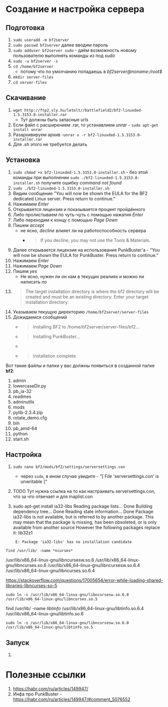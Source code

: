 # Создание и настройка сервера
## Подготовка
1. `sudo useradd -m bf2server`
2. `sudo passwd bf2server` далее вводим пароль
3. `sudo adduser bf2server sudo` - даём возможность новому пользователю выполнять команды из под _sudo_
4. `sudo -u bf2server -s`
5. `cd /home/bf2server`
    - потому что по умолчанию попадаешь в _bf2server@noname:/root$_
6. `mkdir server-files`
7. `cd server-files`
## Скачивание
1. `wget http://ftp2.sly.hu/letolt//battlefield2/bf2-linuxded-1.5.3153.0-installer.rar`
    - Тут должны быть запасные urls
10. Если файл с расширением .rar, то устанавлием _unrar_ - `sudo apt-get install unrar`
11. Разархивируем архив -`unrar x -r bf2-linuxded-1.5.3153.0-installer.rar`
12. Для _.sh_ этого не требуется делать
## Установка
1. `sudo chmod +x bf2-linuxded-1.5.3153.0-installer.sh` - без этой команды при выполнении `sudo ./bf2-linuxded-1.5.3153.0-installer.sh` получите ошибку _command not found_
15. `sudo ./bf2-linuxded-1.5.3153.0-installer.sh`
16. Видим сообщение "You will now be shown the EULA for the BF2 dedicated Linux server. Press return to continue."
17. Нажимаем _Enter_
12. Открывается лицензия и показывается процент пройдённого
13. Либо пролистываем по чуть-чуть с помощью нажатия _Enter_
14. Либо переходим к концу с помощью _Page Down_
15. Пишем _accept_
    - не ясно, _decline_ влияет ли на работоспособность сервера
        - > If you decline, you may not use the Tools & Materials.
16. Далее открывается лицензия на использование PunkBuster'a - "You will now be shown the EULA for PunkBuster. Press return to continue."
17. Нажимаем _Enter_
18. Нажимаем _Page Down_
19. Пишем _yes_
    - Не ясно, нужен ли он нам в текущих реалиях и можно ли написать _no_
20. > The target installation directory is where the bf2 directory will be created and must be an existing directory. Enter your target installation directory:
21. Указываем текущую директорию `/home/bf2server/server-files`
22. Дожидаемся сообщений
    - > Installing BF2 to /home/bf2server/server-files/bf2...
    - > Installing PunkBuster...
    - 
    - > Installation complete.



Вот такие файлы и папки у вас должны появиться в созданной папке **bf2**:
1. admin
2. lowercaseDir.py
3. pb_ia-32
4. readmes
5. adminutils
6. mods
7. pylib-2.3.4.zip
8. rotate_demo.cfg
9. bin
10. pb_amd-64
11. python
12. start.sh

## Настройка
1. `sudo nano bf2/mods/bf2/settings/serversettings.con`
    - через `sudo`, в ином случае увидите - "[ File 'serversettings.con' is unwritable ]"
2. TODO Тут нужна ссылка на то как настраивать serversettings.con, что за что отвечает и для maplist.con
3. sudo apt-get install ia32-libs
        Reading package lists... Done
        Building dependency tree... Done
        Reading state information... Done
        Package ia32-libs is not available, but is referred to by another package.
        This may mean that the package is missing, has been obsoleted, or
        is only available from another source
        However the following packages replace it:
          lib32z1
        
        E: Package 'ia32-libs' has no installation candidate

`find /usr/lib/ -name *ncurses*`

/usr/lib/x86_64-linux-gnu/libncursesw.so.6
/usr/lib/x86_64-linux-gnu/libncurses.so.6
/usr/lib/x86_64-linux-gnu/libncursesw.so.6.4
/usr/lib/x86_64-linux-gnu/libncurses.so.6.4


https://stackoverflow.com/questions/17005654/error-while-loading-shared-libraries-libncurses-so-5

`sudo ln -s /usr/lib/x86_64-linux-gnu/libncursesw.so.6.0 /usr/lib/x86_64-linux-gnu/libncurses.so.5`

find /usr/lib/ -name *libtinfo*
/usr/lib/x86_64-linux-gnu/libtinfo.so.6.4
/usr/lib/x86_64-linux-gnu/libtinfo.so.6

`sudo ln -s /usr/lib/x86_64-linux-gnu/libncursesw.so.6.0 /usr/lib/x86_64-linux-gnu/libtinfo.so.5`


## Запуск
1. 

# Полезные ссылки
1. https://habr.com/ru/articles/149947/
2. Инфа про PunkBuster - https://habr.com/ru/articles/149947/#comment_5076552
